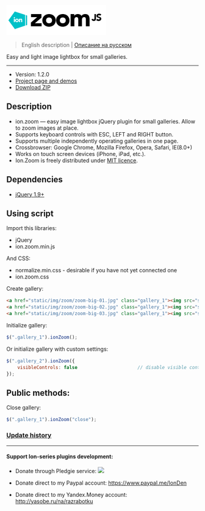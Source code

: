 ![ion.zoom](_tmp/logo-ion-zoom.png)

> English description | <a href="readme.ru.md">Описание на русском</a>

Easy and light image lightbox for small galleries.

***

* Version: 1.2.0
* <a href="http://ionden.com/a/plugins/ion.zoom/en.html">Project page and demos</a>
* <a href="http://ionden.com/a/plugins/ion.zoom/ion.zoom-1.2.zip">Download ZIP</a>

## Description
* ion.zoom — easy image lightbox jQuery plugin for small galleries. Allow to zoom images at place.<br />
* Supports keyboard controls with ESC, LEFT and RIGHT button.<br />
* Supports multiple independently operating galleries in one page.<br />
* Crossbrowser: Google Chrome, Mozilla Firefox, Opera, Safari, IE(8.0+)<br />
* Works on touch screen devices (iPhone, iPad, etc.).<br />
* Ion.Zoom is freely distributed under <a href="http://ionden.com/a/plugins/licence-en.html" target="_blank">MIT licence</a>.


## Dependencies
* <a href="http://jquery.com/" target="_blank">jQuery 1.9+</a>

## Using script

Import this libraries:
* jQuery
* ion.zoom.min.js

And CSS:
* normalize.min.css - desirable if you have not yet connected one
* ion.zoom.css

Create gallery:
```html
<a href="static/img/zoom/zoom-big-01.jpg" class="gallery_1"><img src="static/img/zoom/zoom-small-01.jpg" alt="" /></a>
<a href="static/img/zoom/zoom-big-02.jpg" class="gallery_1"><img src="static/img/zoom/zoom-small-02.jpg" alt="" /></a>
<a href="static/img/zoom/zoom-big-03.jpg" class="gallery_1"><img src="static/img/zoom/zoom-small-03.jpg" alt="" /></a>
```

Initialize gallery:
```javascript
$(".gallery_1").ionZoom();
```

Or initialize gallery with custom settings:
```javascript
$(".gallery_2").ionZoom({
    visibleControls: false                      // disable visible controls
});
```

## Public methods:

Close gallery:
```javascript
$(".gallery_1").ionZoom("close");
```

### <a href="history.md">Update history</a>

***

#### Support Ion-series plugins development:

* Donate through Pledgie service: [![](https://pledgie.com/campaigns/25694.png?skin_name=chrome)](https://pledgie.com/campaigns/25694)

* Donate direct to my Paypal account: https://www.paypal.me/IonDen

* Donate direct to my Yandex.Money account: http://yasobe.ru/na/razrabotku
